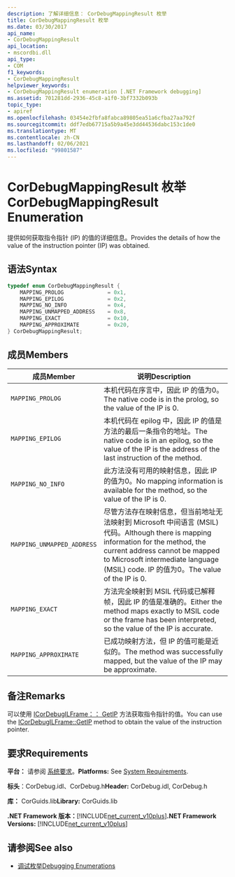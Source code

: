 ```yaml
---
description: 了解详细信息： CorDebugMappingResult 枚举
title: CorDebugMappingResult 枚举
ms.date: 03/30/2017
api_name:
- CorDebugMappingResult
api_location:
- mscordbi.dll
api_type:
- COM
f1_keywords:
- CorDebugMappingResult
helpviewer_keywords:
- CorDebugMappingResult enumeration [.NET Framework debugging]
ms.assetid: 701281dd-2936-45c8-a1f0-3bf7332b093b
topic_type:
- apiref
ms.openlocfilehash: 03454e2fbfa8fabca89805ea51a6cfba27aa792f
ms.sourcegitcommit: ddf7edb67715a5b9a45e3dd44536dabc153c1de0
ms.translationtype: MT
ms.contentlocale: zh-CN
ms.lasthandoff: 02/06/2021
ms.locfileid: "99801587"
---
```

# <a name="cordebugmappingresult-enumeration"></a><span data-ttu-id="02f8c-103">CorDebugMappingResult 枚举</span><span class="sxs-lookup"><span data-stu-id="02f8c-103">CorDebugMappingResult Enumeration</span></span>

<span data-ttu-id="02f8c-104">提供如何获取指令指针 (IP) 的值的详细信息。</span><span class="sxs-lookup"><span data-stu-id="02f8c-104">Provides the details of how the value of the instruction pointer (IP) was obtained.</span></span>  
  
## <a name="syntax"></a><span data-ttu-id="02f8c-105">语法</span><span class="sxs-lookup"><span data-stu-id="02f8c-105">Syntax</span></span>  
  
```cpp  
typedef enum CorDebugMappingResult {  
    MAPPING_PROLOG              = 0x1,  
    MAPPING_EPILOG              = 0x2,  
    MAPPING_NO_INFO             = 0x4,  
    MAPPING_UNMAPPED_ADDRESS    = 0x8,  
    MAPPING_EXACT               = 0x10,  
    MAPPING_APPROXIMATE         = 0x20,  
} CorDebugMappingResult;  
```  
  
## <a name="members"></a><span data-ttu-id="02f8c-106">成员</span><span class="sxs-lookup"><span data-stu-id="02f8c-106">Members</span></span>  
  
|<span data-ttu-id="02f8c-107">成员</span><span class="sxs-lookup"><span data-stu-id="02f8c-107">Member</span></span>|<span data-ttu-id="02f8c-108">说明</span><span class="sxs-lookup"><span data-stu-id="02f8c-108">Description</span></span>|  
|------------|-----------------|  
|`MAPPING_PROLOG`|<span data-ttu-id="02f8c-109">本机代码在序言中，因此 IP 的值为0。</span><span class="sxs-lookup"><span data-stu-id="02f8c-109">The native code is in the prolog, so the value of the IP is 0.</span></span>|  
|`MAPPING_EPILOG`|<span data-ttu-id="02f8c-110">本机代码在 epilog 中，因此 IP 的值是方法的最后一条指令的地址。</span><span class="sxs-lookup"><span data-stu-id="02f8c-110">The native code is in an epilog, so the value of the IP is the address of the last instruction of the method.</span></span>|  
|`MAPPING_NO_INFO`|<span data-ttu-id="02f8c-111">此方法没有可用的映射信息，因此 IP 的值为0。</span><span class="sxs-lookup"><span data-stu-id="02f8c-111">No mapping information is available for the method, so the value of the IP is 0.</span></span>|  
|`MAPPING_UNMAPPED_ADDRESS`|<span data-ttu-id="02f8c-112">尽管方法存在映射信息，但当前地址无法映射到 Microsoft 中间语言 (MSIL) 代码。</span><span class="sxs-lookup"><span data-stu-id="02f8c-112">Although there is mapping information for the method, the current address cannot be mapped to Microsoft intermediate language (MSIL) code.</span></span> <span data-ttu-id="02f8c-113">IP 的值为0。</span><span class="sxs-lookup"><span data-stu-id="02f8c-113">The value of the IP is 0.</span></span>|  
|`MAPPING_EXACT`|<span data-ttu-id="02f8c-114">方法完全映射到 MSIL 代码或已解释帧，因此 IP 的值是准确的。</span><span class="sxs-lookup"><span data-stu-id="02f8c-114">Either the method maps exactly to MSIL code or the frame has been interpreted, so the value of the IP is accurate.</span></span>|  
|`MAPPING_APPROXIMATE`|<span data-ttu-id="02f8c-115">已成功映射方法，但 IP 的值可能是近似的。</span><span class="sxs-lookup"><span data-stu-id="02f8c-115">The method was successfully mapped, but the value of the IP may be approximate.</span></span>|  
  
## <a name="remarks"></a><span data-ttu-id="02f8c-116">备注</span><span class="sxs-lookup"><span data-stu-id="02f8c-116">Remarks</span></span>  

 <span data-ttu-id="02f8c-117">可以使用 [ICorDebugILFrame：： GetIP](icordebugilframe-getip-method.md) 方法获取指令指针的值。</span><span class="sxs-lookup"><span data-stu-id="02f8c-117">You can use the [ICorDebugILFrame::GetIP](icordebugilframe-getip-method.md) method to obtain the value of the instruction pointer.</span></span>  
  
## <a name="requirements"></a><span data-ttu-id="02f8c-118">要求</span><span class="sxs-lookup"><span data-stu-id="02f8c-118">Requirements</span></span>  

 <span data-ttu-id="02f8c-119">**平台：** 请参阅 [系统要求](../../get-started/system-requirements.md)。</span><span class="sxs-lookup"><span data-stu-id="02f8c-119">**Platforms:** See [System Requirements](../../get-started/system-requirements.md).</span></span>  
  
 <span data-ttu-id="02f8c-120">**标头**：CorDebug.idl、CorDebug.h</span><span class="sxs-lookup"><span data-stu-id="02f8c-120">**Header:** CorDebug.idl, CorDebug.h</span></span>  
  
 <span data-ttu-id="02f8c-121">**库：** CorGuids.lib</span><span class="sxs-lookup"><span data-stu-id="02f8c-121">**Library:** CorGuids.lib</span></span>  
  
 <span data-ttu-id="02f8c-122">**.NET Framework 版本：**[!INCLUDE[net_current_v10plus](../../../../includes/net-current-v10plus-md.md)]</span><span class="sxs-lookup"><span data-stu-id="02f8c-122">**.NET Framework Versions:** [!INCLUDE[net_current_v10plus](../../../../includes/net-current-v10plus-md.md)]</span></span>  
  
## <a name="see-also"></a><span data-ttu-id="02f8c-123">请参阅</span><span class="sxs-lookup"><span data-stu-id="02f8c-123">See also</span></span>

- [<span data-ttu-id="02f8c-124">调试枚举</span><span class="sxs-lookup"><span data-stu-id="02f8c-124">Debugging Enumerations</span></span>](debugging-enumerations.md)
